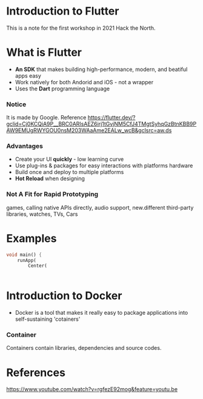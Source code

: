 # Introduction to Flutter

This is a note for the first workshop in 2021 Hack the North.

# What is Flutter
* **An SDK** that makes building high-performance, modern, and beatiful apps easy
* Work natively for both Andorid and iOS - not a wrapper
* Uses the **Dart** programming language

### Notice 
It is made by Google.
Reference https://flutter.dev/?gclid=Cj0KCQiA9P__BRC0ARIsAEZ6irj1tGvjNM5CfJ4TMgtSyhqGzBtnKBB9PAW9EMUgRWYGOU0nsM203WAaAme2EALw_wcB&gclsrc=aw.ds

### Advantages
* Create your UI **quickly** - low learning curve
* Use plug-ins & packages for easy interactions with platforms hardware
* Build once and deploy to multiple platforms
* **Hot Reload** when designing

### Not A Fit for Rapid Prototyping
games, calling native APIs directly, audio support, new.different third-party libraries, watches, TVs, Cars

# Examples
```dart
void main() {
    runApp(
        Center(
    
```


# Introduction to Docker
* Docker is a tool that makes it really easy to package applications into self-sustaining 'cotainers'

### Container
Containers contain libraries, dependencies and source codes.




# References
https://www.youtube.com/watch?v=rgfezE92mog&feature=youtu.be
